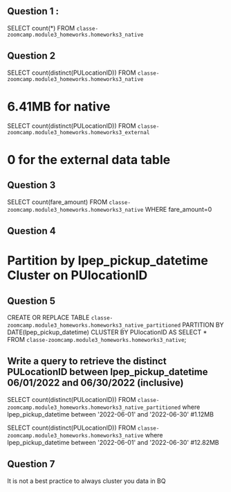 ## Question 1 : 
SELECT count(*) FROM `classe-zoomcamp.module3_homeworks.homeworks3_native`


## Question 2 

SELECT count(distinct(PULocationID)) FROM `classe-zoomcamp.module3_homeworks.homeworks3_native` 
# 6.41MB for native

SELECT count(distinct(PULocationID)) FROM `classe-zoomcamp.module3_homeworks.homeworks3_external` 
# 0 for the external data table


## Question 3 

SELECT count(fare_amount) FROM `classe-zoomcamp.module3_homeworks.homeworks3_native` WHERE fare_amount=0

##  Question 4 
# Partition by lpep_pickup_datetime Cluster on PUlocationID


## Question 5 

CREATE OR REPLACE TABLE `classe-zoomcamp.module3_homeworks.homeworks3_native_partitioned`
PARTITION BY
DATE(lpep_pickup_datetime)
CLUSTER BY PUlocationID AS
SELECT * FROM `classe-zoomcamp.module3_homeworks.homeworks3_native`;

## Write a query to retrieve the distinct PULocationID between lpep_pickup_datetime 06/01/2022 and 06/30/2022 (inclusive)

SELECT count(distinct(PULocationID)) FROM `classe-zoomcamp.module3_homeworks.homeworks3_native_partitioned`
where lpep_pickup_datetime between '2022-06-01' and '2022-06-30'
#1.12MB

SELECT count(distinct(PULocationID)) FROM `classe-zoomcamp.module3_homeworks.homeworks3_native`
where lpep_pickup_datetime between '2022-06-01' and '2022-06-30'
#12.82MB

## Question 7 
It is not a best practice to always cluster you data in BQ
